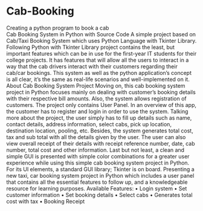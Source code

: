 # Cab-Booking
Creating a python program to book a cab  
Cab Booking System in Python with Source Code
A simple project based on Cab/Taxi Booking System which uses Python Language with Tkinter Library. Following Python with Tkinter Library project contains the least, but important features which can be in use for the first-year IT students for their college projects. It has features that will allow all the users to interact in a way that the cab drivers interact with their customers regarding their cab/car bookings. This system as well as the python application’s concept is all clear, it’s the same as real-life scenarios and well-implemented on it. 
About Cab Booking System Project
Moving on, this cab booking system project in Python focuses mainly on dealing with customer’s booking details with their respective bill amounts. Also, the system allows registration of customers. The project only contains User Panel. In an overview of this app, the customer has to register and login in order to use the system. Talking more about the project, the user simply has to fill up details such as name, contact details, address information, select cabs, pick up location, destination location, pooling, etc. Besides, the system generates total cost, tax and sub total with all the details given by the user. The user can also view overall receipt of their details with receipt reference number, date, cab number, total cost and other information.
Last but not least, a clean and simple GUI is presented with simple color combinations for a greater user experience while using this simple cab booking system project in Python. For its UI elements, a standard GUI library; Tkinter is on board. Presenting a new taxi, car booking system project in Python which includes a user panel that contains all the essential features to follow up, and a knowledgeable resource for learning purposes.
Available Features:
•	Login system
•	Set customer information
•	Set booking details
•	Select cabs
•	Generates total cost with tax
•	Booking Receipt
